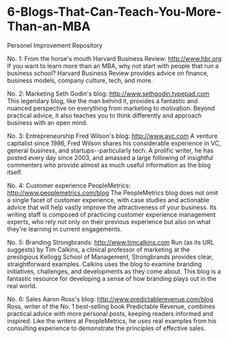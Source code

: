 # 6-Blogs-That-Can-Teach-You-More-Than-an-MBA
Personel Improvement Repository

No. 1: From the horse's mouth
Harvard Business Review: http://www.hbr.org
If you want to learn more than an MBA, why not start with people that run a business school? Harvard Business Review provides advice on finance, business models, company culture, tech, and more.

No. 2: Marketing
Seth Godin's blog: http://www.sethgodin.typepad.com
This legendary blog, like the man behind it, provides a fantastic and nuanced perspective on everything from marketing to motivation. Beyond practical advice, it also teaches you to think differently and approach business with an open mind.

No. 3: Entrepreneurship
Fred Wilson's blog: http://www.avc.com
A venture capitalist since 1986, Fred Wilson shares his considerable experience in VC, general business, and startups--particularly tech. A prolific writer, he has posted every day since 2003, and amassed a large following of insightful commenters who provide almost as much useful information as the blog itself.

No. 4: Customer experience
PeopleMetrics: http://www.peoplemetrics.com/blog
The PeopleMetrics blog does not omit a single facet of customer experience, with case studies and actionable advice that will help vastly improve the attractiveness of your business. Its writing staff is composed of practicing customer experience management experts, who rely not only on their previous experience but also on what they're learning in current engagements.

No. 5: Branding
Strongbrands: http://www.timcalkins.com
Run (as its URL suggests) by Tim Calkins, a clinical professor of marketing at the prestigious Kellogg School of Management, Strongbrands provides clear, straightforward examples. Calkins uses the blog to examine branding initiatives, challenges, and developments as they come about. This blog is a fantastic resource for developing a sense of how branding plays out in the real world.

No. 6: Sales
Aaron Ross's blog: http://www.predictablerevenue.com/blog
Ross, writer of the No. 1 best-selling book Predictable Revenue, combines practical advice with more personal posts, keeping readers informed and inspired. Like the writers at PeopleMetrics, he uses real examples from his consulting experience to demonstrate the principles of effective sales.
